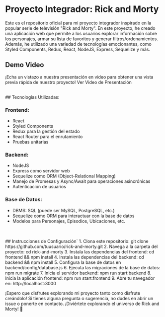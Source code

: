 # Proyecto Integrador: Rick and Morty

Este es el repositorio oficial para mi proyecto integrador inspirado en la popular serie de televisión "Rick and Morty". En este proyecto, he creado una aplicación web que permite a los usuarios explorar información sobre los personajes, armar su lista de favoritos y generar filtros/ordenamientos. Además, he utilizado una variedad de tecnologías emocionantes, como Styled Components, Redux, React, NodeJS, Express, Sequelize y más.

## Demo Video

¡Echa un vistazo a nuestra presentación en video para obtener una vista previa rápida de nuestro proyecto! Ver Video de Presentación

<br />
## Tecnologías Utilizadas: 

### Frontend:
- React
- Styled Components
- Redux para la gestión del estado
- React Router para el enrutamiento
- Pruebas unitarias

### Backend:
- NodeJS
- Express como servidor web
- Sequelize como ORM (Object-Relational Mapping)
- Manejo de Promesas y Async/Await para operaciones asincrónicas
- Autenticación de usuarios

### Base de Datos:
- DBMS: SQL (puede ser MySQL, PostgreSQL, etc.)
- Sequelize como ORM para interactuar con la base de datos
- Modelos para Personajes, Episodios, Ubicaciones, etc.
<br />

<br />
## Instrucciones de Configuración`
1. Clona este repositorio: git clone https://github.com/tuusuario/rick-and-morty.git
2. Navega a la carpeta del proyecto: cd rick-and-morty
3. Instala las dependencias del frontend: cd frontend && npm install
4. Instala las dependencias del backend: cd backend && npm install
5. Configura la base de datos en backend/config/database.js
6. Ejecuta las migraciones de la base de datos: npm run migrate
7. Inicia el servidor backend: npm run start:backend
8. Inicia la aplicación frontend: npm run start:frontend
9. Abre tu navegador en: http://localhost:3000

¡Espero que disfrutes explorando mi proyecto tanto como disfrute creándolo! Si tienes alguna pregunta o sugerencia, no dudes en abrir un issue o ponerte en contacto. ¡Diviértete explorando el universo de Rick and Morty! 🚀
